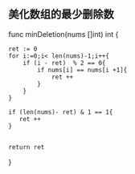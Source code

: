## 美化数组的最少删除数

func minDeletion(nums []int) int {
    
    
    ret := 0
    for i:=0;i< len(nums)-1;i++{
        if (i - ret)  % 2 == 0{
            if nums[i] == nums[i +1]{
                ret ++    
            }
        }
    }
    
    if (len(nums)- ret) & 1 == 1{
       ret ++
    }
    
    
    return ret
}
